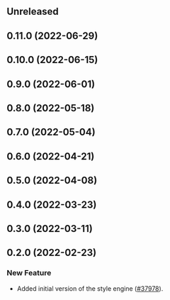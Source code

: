 <!-- Learn how to maintain this file at https://github.com/WordPress/gutenberg/tree/HEAD/packages#maintaining-changelogs. -->

## Unreleased

## 0.11.0 (2022-06-29)

## 0.10.0 (2022-06-15)

## 0.9.0 (2022-06-01)

## 0.8.0 (2022-05-18)

## 0.7.0 (2022-05-04)

## 0.6.0 (2022-04-21)

## 0.5.0 (2022-04-08)

## 0.4.0 (2022-03-23)

## 0.3.0 (2022-03-11)

## 0.2.0 (2022-02-23)

### New Feature

-   Added initial version of the style engine ([#37978](https://github.com/WordPress/gutenberg/pull/37978)).
